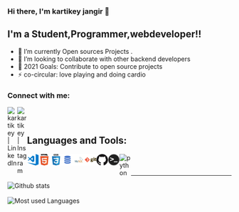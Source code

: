 ### Hi there, I'm kartikey jangir  👋
## I'm a Student,Programmer,webdeveloper!!

- 🌱 I’m currently Open sources Projects .
- 👯 I’m looking to collaborate with other backend developers
- 🥅 2021 Goals: Contribute to open source projects
- ⚡ co-circular: love playing and doing cardio

### Connect with me:

[<img align="left" alt="kartikey | LinkedIn" width="22px" src="https://cdn.jsdelivr.net/npm/simple-icons@v3/icons/linkedin.svg" />][linkedin]
[<img align="left" alt="kartikey | Instagram" width="22px" src="https://cdn.jsdelivr.net/npm/simple-icons@v3/icons/instagram.svg" />][instagram]

<br>
<br>

## Languages and Tools:

[<img align="left" alt="Visual Studio Code" width="26px" src="https://raw.githubusercontent.com/github/explore/80688e429a7d4ef2fca1e82350fe8e3517d3494d/topics/visual-studio-code/visual-studio-code.png" />][webdevplaylist]
[<img align="left" alt="HTML5" width="26px" src="https://raw.githubusercontent.com/github/explore/80688e429a7d4ef2fca1e82350fe8e3517d3494d/topics/html/html.png" />][webdevplaylist]
[<img align="left" alt="CSS3" width="26px" src="https://raw.githubusercontent.com/github/explore/80688e429a7d4ef2fca1e82350fe8e3517d3494d/topics/css/css.png" />][cssplaylist]
[<img align="left" alt="SQL" width="26px" src="https://raw.githubusercontent.com/github/explore/80688e429a7d4ef2fca1e82350fe8e3517d3494d/topics/sql/sql.png" />][webdevplaylist]
[<img align="left" alt="MySQL" width="26px" src="https://raw.githubusercontent.com/github/explore/80688e429a7d4ef2fca1e82350fe8e3517d3494d/topics/mysql/mysql.png" />][webdevplaylist]
[<img align="left" alt="Git" width="26px" src="https://raw.githubusercontent.com/github/explore/80688e429a7d4ef2fca1e82350fe8e3517d3494d/topics/git/git.png" />][webdevplaylist]
[<img align="left" alt="GitHub" width="26px" src="https://raw.githubusercontent.com/github/explore/78df643247d429f6cc873026c0622819ad797942/topics/github/github.png" />][webdevplaylist]
[<img align="left" alt="Terminal" width="26px" src="https://raw.githubusercontent.com/github/explore/80688e429a7d4ef2fca1e82350fe8e3517d3494d/topics/terminal/terminal.png" />][webdevplaylist]
[<img align="left" alt="python" width="26px" src="https://cdn.worldvectorlogo.com/logos/pug.svg" />][webdevplaylist]




<br />
<br />

---

![Github stats](https://github-readme-stats.vercel.app/api?username=kartikeyjangir&show_icons=true&theme=radical)
<br>
<br>
![Most used Languages](https://github-readme-stats.vercel.app/api/top-langs/?username=kartikeyjangir&theme=dark&hide_langs_below=1)





[instagram]: https://www.instagram.com/_.k.a.r.t.i.k.e.y.__/
[linkedin]: https://www.linkedin.com/in/kartikey-jangir-3886841b7/
[webdevplaylist]: https://github.com/kartikyejangir?tab=repositories
[cssplaylist]: https://github.com/kartikeyjangir?tab=repositories
